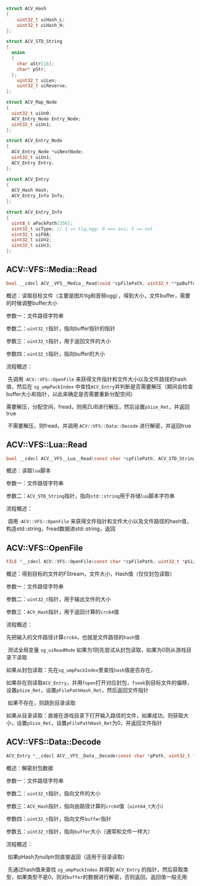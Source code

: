 ```c++
struct ACV_Hash
{
	uint32_t uiHash_L;
	uint32_t uiHash_H;
};

struct ACV_STD_String
{
  union
  {
    char aStr[16];
    char* pStr;
  };
	uint32_t uiLen;
	uint32_t uiReserve;
};

struct ACV_Map_Node
{
  uint32_t uiUn0;
  ACV_Entry_Node Entry_Node;
  uint32_t uiUn1;
};

struct ACV_Entry_Node
{
  ACV_Entry_Node *uiNextNode;
  uint32_t uiUn1;
  ACV_Entry Entry;
};

struct ACV_Entry
{
  ACV_Hash Hash;
  ACV_Entry_Info Info;
};

struct ACV_Entry_Info
{
  uint8_t aPackPath[256];
  uint32_t uiType; // 1 == tlg,ogg; 0 === avi; 5 == nut
  uint32_t uiFOA;
  uint32_t uiUn2;
  uint32_t uiUn3;
};

```





## ACV::VFS::Media::Read

```c
bool __cdecl ACV__VFS__Media__Read(void *cpFilePath, uint32_t **ppBuffer, size_t *pSize_Ret, uint32_t *pBufferMaxSize)
```

概述：读取目标文件（主要是图片tlg和音频ogg），得到大小，文件buffer，需要的时候调整buffer大小

参数一：文件路径字符串

参数二：`uint32_t`指针，指向buffer指针的指针

参数三：`uint32_t`指针，用于返回文件的大小

参数四：`uint32_t`指针，指向buffer的大小

流程概述：

​	先调用 ·`ACV::VFS::OpenFile` 来获得文件指针和文件大小以及文件路径的hash值，然后在 `sg_umpPackIndex` 中查找`ACV_Entry`并判断是否需要解压（期间会检查buffer大小和指针，以此来确定是否需要重新分配空间）

​	需要解压，分配空间，fread，则用ZLIB进行解压，然后设置`pSize_Ret`，并返回true

​	不需要解压，则fread，并调用 `ACV::VFS::Data::Decode` 进行解密，并返回true



## ACV::VFS::Lua::Read

```C
bool __cdecl ACV__VFS__Lua__Read(const char *cpFilePath, ACV_STD_String *pScriptStr)
```

概述：读取`lua`脚本

参数一：文件路径字符串

参数二：`ACV_STD_String`指针，指向`std::string`用于存储`lua`脚本字符串

流程概述：

​	调用 ·`ACV::VFS::OpenFile` 来获得文件指针和文件大小以及文件路径的hash值，构造std::string，fread数据进std::string，返回



## ACV::VFS::OpenFile


```c
FILE *__cdecl ACV::VFS::OpenFile(const char *cpFilePath, uint32_t *pSize_Ret, ACV_Hash *pFilePathHash_Ret)
```

概述：得到目标的文件的FStream，文件大小，Hash值（仅仅封包读取）

参数一：文件路径字符串

参数二：`uint32_t`指针，用于输出文件的大小

参数三：`ACV_Hash`指针，用于返回计算的`crc64`值

流程概述：

​	先把输入的文件路径计算`crc64`，也就是文件路径的`hash`值

​	测试全局变量 `sg_uiReadMode` 如果为1则先尝试从封包读取，如果为0则从游戏目录下读取

​	如果从封包读取：先在`sg_umpPackIndex`里查找`hash`值是否存在，

​		如果存在则读取`ACV_Entry`，并用`fopen`打开对应封包，`fseek`到目标文件的偏移，设置`pSize_Ret`，设置`pFilePathHash_Ret`，然后返回文件指针

​		如果不存在，则跳到目录读取

​	如果从目录读取：直接在游戏目录下打开输入路径的文件，如果成功，则获取大小，设置`pSize_Ret`，设置`pFilePathHash_Ret`为0，并返回文件指针



## ACV::VFS::Data::Decode

```C
ACV_Entry *__cdecl ACV__VFS__Data__Decode(const char *pPath, uint32_t *pSize1, ACV_Hash *pHash, uint32_t **pBuffer, uint32_t *pSize2)
```

概述：解密封包数据

参数一：文件路径字符串

参数二：`uint32_t`指针，指向文件的大小

参数三：`ACV_Hash`指针，指向由路径计算的`crc64`值（`uint64_t`大小）

参数四：`uint32_t`指针，指向文件`buffer`指针

参数五：`uint32_t`指针，指向`buffer`大小（通常和文件一样大）

流程概述：

​	如果pHash为nullptr则直接返回（适用于目录读取）

​	先通过hash值来查找 `sg_umpPackIndex` 并得到 `ACV_Entry` 的指针，然后获取类型，如果类型不是0，则对`buffer`的数据进行解密，否则返回，返回值一般无用
